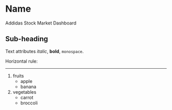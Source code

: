 Name
=======
Addidas Stock Market Dashboard

Sub-heading
-----------

Text attributes _italic_, **bold**, `monospace`.

Horizontal rule:

---

  1. fruits
     * apple
     * banana
  2. vegetables
     - carrot
     - broccoli
